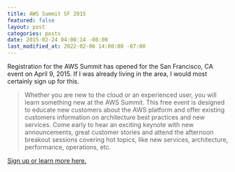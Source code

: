 ```yaml
---
title: AWS Summit SF 2015
featured: false
layout: post
categories: posts
date: 2015-02-24 04:08:14 -08:00
last_modified_at: 2022-02-06 14:00:00 -07:00
---
```


Registration for the AWS Summit has opened for the San Francisco, CA event on April 9, 2015. If I was already living in the area, I would most certainly sign up for this.

> Whether you are new to the cloud or an experienced user, you will learn something new at the AWS Summit. This free event is designed to educate new customers about the AWS platform and offer existing customers information on architecture best practices and new services. Come early to hear an exciting keynote with new announcements, great customer stories and attend the afternoon breakout sessions covering hot topics, like new services, architecture, performance, operations, etc.

[Sign up or learn more here.](http://aws.amazon.com/summits/san-francisco/)

